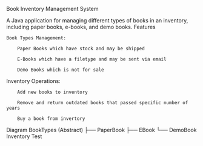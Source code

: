 Book Inventory Management System

A Java application for managing different types of books in an inventory, including paper books, e-books, and demo books.
Features

    Book Types Management:

        Paper Books which have stock and may be shipped

        E-Books which have a filetype and may be sent via email

        Demo Books which is not for sale

   Inventory Operations:

        Add new books to inventory 

        Remove and return outdated books that passed specific number of years

        Buy a book from invertory
        
   Diagram
        BookTypes (Abstract)
        ├── PaperBook
        ├── EBook
        └── DemoBook
        Inventory
        Test

